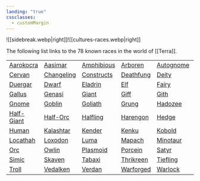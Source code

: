 ```yaml
---
landing: "true"
cssclasses:
  - customMargin
---
```

![[sidebreak.webp|right]]![[cultures-races.webp|right]]

The following list links to the 78 known races in the world of [[Terra]].

|                                                         |                                                     |                |               |               |                 |                |
| ------------------------------------------------------- | --------------------------------------------------- | -------------- | ------------- | ------------- | --------------- | -------------- |
| [Aarokocra](https://5e.tools/races.html#aarakocra_mpmm) | [Aasimar](https://5e.tools/races.html#aasimar_mpmm) | [Amphibious]() | [Arboren]()   | [Autognome]() | [Bugbear]()     | [Centaur]()    |
| [Cervan]()                                              | [Changeling]()                                      | [Constructs]() | [Deathfung]() | [Deity]()     | [Dhampir]()     | [Dragonborn]() |
| [Duergar]()                                             | [Dwarf]()                                           | [Eladrin]()    | [Elf]()       | [Fairy]()     | [Firbolg]()     | [Floran]()     |
| [Gallus]()                                              | [Genasi]()                                          | [Giant]()      | [Giff]()      | [Gith]()      | [Githyanki]()   | [Githzerai]()  |
| [Gnome]()                                               | [Goblin]()                                          | [Goliath]()    | [Grung]()     | [Hadozee]()   | [Half-Dwarf]()  | [Half-Elf]()   |
| [Half-Giant]()                                          | [Half-Orc]()                                        | [Halfling]()   | [Harengon]()  | [Hedge]()     | [Hexblood]()    | [Hobgoblin]()  |
| [Human]()                                               | [Kalashtar]()                                       | [Kender]()     | [Kenku]()     | [Kobold]()    | [Leonin]()      | [Lizardfolk]() |
| [Locathah]()                                            | [Loxodon]()                                         | [Luma]()       | [Mapach]()    | [Minotaur]()  | [Necromancer]() | [Ogre]()       |
| [Orc]()                                                 | [Owlin]()                                           | [Plasmoid]()   | [Porcein]()   | [Satyr]()     | [Shadar-Kai]()  | [Shifter]()    |
| [Simic]()                                               | [Skaven]()                                          | [Tabaxi]()     | [Thrikreen]() | [Tiefling]()  | [Tortle]()      | [Triton]()     |
| [Troll]()                                               | [Vedalken]()                                        | [Verdan]()     | [Warforged]() | [Warlock]()   | [Wizard]()      | [Yuan-Ti]()    |

